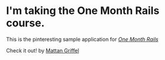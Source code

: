 # I'm taking the One Month Rails course.

This is the pinteresting sample application for
[*One Month Rails*](http://onemonthrails.com)

Check it out!
by [Mattan Griffel](http://mattangriffel.com)

